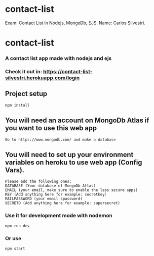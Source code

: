# contact-list
Exam: Contact List in Nodejs, MongoDb, EJS.
Name: Carlos Silvestri.
# contact-list

### A contact list app made with nodejs and ejs
### Check it out in: https://contact-list-silvestri.herokuapp.com/login

## Project setup
```
npm install
```
## You will need an account on MongoDb Atlas if you want to use this web app
```
Go to https://www.mongodb.com/ and make a database
```
## You will need to set up your environment variables on heroku to use web app (Config Vars).
```
Please add the following ones:
DATABASE (Your database of MongoDb Atlas)
EMAIL (your email, make sure to enable the less secure apps)
KEY (Add anything here for example: secretkey)
MAILPASSWORD (your email spassword)
SECRETO (Add anything here for example: supersecret)
```
### Use it for development mode with nodemon
```
npm run dev
```
### Or use 
```
npm start
```

